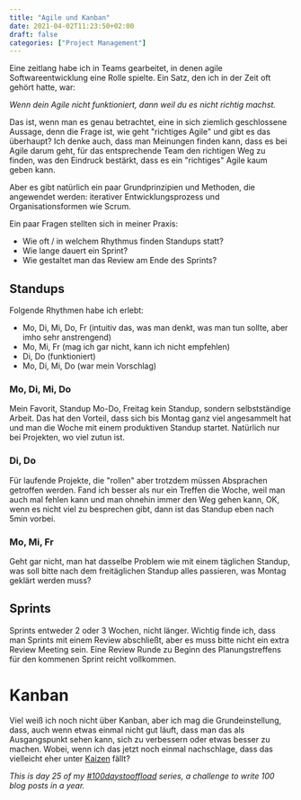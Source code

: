 ```yaml
---
title: "Agile und Kanban"
date: 2021-04-02T11:23:50+02:00
draft: false
categories: ["Project Management"]
---
```

Eine zeitlang habe ich in Teams gearbeitet, in denen agile Softwareentwicklung eine Rolle spielte. Ein Satz, den ich in der Zeit oft gehört hatte, war:

_Wenn dein Agile nicht funktioniert, dann weil du es nicht richtig machst._

Das ist, wenn man es genau betrachtet, eine in sich ziemlich geschlossene Aussage, denn die Frage ist, wie geht "richtiges Agile" und gibt es das überhaupt? Ich denke auch, dass man Meinungen finden kann, dass es bei Agile darum geht, für das entsprechende Team den richtigen Weg zu finden, was den Eindruck bestärkt, dass es ein "richtiges" Agile kaum geben kann.

Aber es gibt natürlich ein paar Grundprinzipien und Methoden, die angewendet werden: iterativer Entwicklungsprozess und Organisationsformen wie Scrum.

Ein paar Fragen stellten sich in meiner Praxis:
* Wie oft / in welchem Rhythmus finden Standups statt?
* Wie lange dauert ein Sprint?
* Wie gestaltet man das Review am Ende des Sprints?

## Standups
Folgende Rhythmen habe ich erlebt:
* Mo, Di, Mi, Do, Fr (intuitiv das, was man denkt, was man tun sollte, aber imho sehr anstrengend)
* Mo, Mi, Fr (mag ich gar nicht, kann ich nicht empfehlen)
* Di, Do (funktioniert)
* Mo, Di, Mi, Do (war mein Vorschlag)

### Mo, Di, Mi, Do
Mein Favorit, Standup Mo-Do, Freitag kein Standup, sondern selbstständige Arbeit. Das hat den Vorteil, dass sich bis Montag ganz viel angesammelt hat und man die Woche mit einem produktiven Standup startet. Natürlich nur bei Projekten, wo viel zutun ist.

### Di, Do
Für laufende Projekte, die "rollen" aber trotzdem müssen Absprachen getroffen werden. Fand ich besser als nur ein Treffen die Woche, weil man auch mal fehlen kann und man ohnehin immer den Weg gehen kann, OK, wenn es nicht viel zu besprechen gibt, dann ist das Standup eben nach 5min vorbei.

### Mo, Mi, Fr
Geht gar nicht, man hat dasselbe Problem wie mit einem täglichen Standup, was soll bitte nach dem freitäglichen Standup alles passieren, was Montag geklärt werden muss?

## Sprints
Sprints entweder 2 oder 3 Wochen, nicht länger. Wichtig finde ich, dass man Sprints mit einem Review abschließt, aber es muss bitte nicht ein extra Review Meeting sein. Eine Review Runde zu Beginn des Planungstreffens für den kommenen Sprint reicht vollkommen.

# Kanban
Viel weiß ich noch nicht über Kanban, aber ich mag die Grundeinstellung, dass, auch wenn etwas einmal nicht gut läuft, dass man das als Ausgangspunkt sehen kann, sich zu verbessern oder etwas besser zu machen. Wobei, wenn ich das jetzt noch einmal nachschlage, dass das vielleicht eher unter [Kaizen](https://de.wikipedia.org/wiki/Kaizen) fällt?

_This is day 25 of my [#100daystooffload](https://100daystooffload.com/) series, a challenge to write 100 blog posts in a year._
